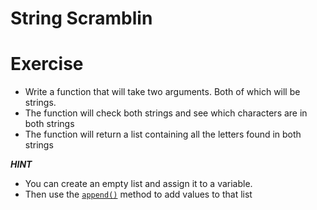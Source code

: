 # String Scramblin

# Exercise

* Write a function that will take two arguments. Both of which will be strings. 
* The function will check both strings and see which characters are in both strings
* The function will return a list containing all the letters found in both strings

***HINT***

* You can create an empty list and assign it to a variable. 
* Then use the [`append()`](http://www.tutorialspoint.com/python/list_append.htm) method to add values to that list

